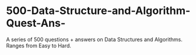# 500-Data-Structure-and-Algorithm-Quest-Ans-
A series of 500 questions + answers on Data Structures and Algorithms.
Ranges from Easy to Hard. 